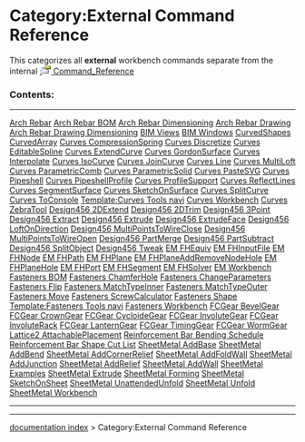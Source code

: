 # Category:External Command Reference
This categorizes all **external** workbench commands separate from the internal [:<img src="images/Property.png" style="width:16px"> Command\_Reference](:Category_Command_Reference.md)

### Contents:

  --------------------------------------------------------------------------------- ------------------------------------------------------------------------------------- ---------------------------------------------------------------------------------
  [Arch Rebar](Arch_Rebar.md)                                               [Arch Rebar BOM](Arch_Rebar_BOM.md)                                           [Arch Rebar Dimensioning](Arch_Rebar_Dimensioning.md)
  [Arch Rebar Drawing](Arch_Rebar_Drawing.md)                               [Arch Rebar Drawing Dimensioning](Arch_Rebar_Drawing_Dimensioning.md)         [BIM Views](BIM_Views.md)
  [BIM Windows](BIM_Windows.md)                                             [CurvedShapes CurvedArray](CurvedShapes_CurvedArray.md)                       [Curves CompressionSpring](Curves_CompressionSpring.md)
  [Curves Discretize](Curves_Discretize.md)                                 [Curves EditableSpline](Curves_EditableSpline.md)                             [Curves ExtendCurve](Curves_ExtendCurve.md)
  [Curves GordonSurface](Curves_GordonSurface.md)                           [Curves Interpolate](Curves_Interpolate.md)                                   [Curves IsoCurve](Curves_IsoCurve.md)
  [Curves JoinCurve](Curves_JoinCurve.md)                                   [Curves Line](Curves_Line.md)                                                 [Curves MultiLoft](Curves_MultiLoft.md)
  [Curves ParametricComb](Curves_ParametricComb.md)                         [Curves ParametricSolid](Curves_ParametricSolid.md)                           [Curves PasteSVG](Curves_PasteSVG.md)
  [Curves Pipeshell](Curves_Pipeshell.md)                                   [Curves PipeshellProfile](Curves_PipeshellProfile.md)                         [Curves ProfileSupport](Curves_ProfileSupport.md)
  [Curves ReflectLines](Curves_ReflectLines.md)                             [Curves SegmentSurface](Curves_SegmentSurface.md)                             [Curves SketchOnSurface](Curves_SketchOnSurface.md)
  [Curves SplitCurve](Curves_SplitCurve.md)                                 [Curves ToConsole](Curves_ToConsole.md)                                       [Template:Curves Tools navi](Template_Curves_Tools_navi.md)
  [Curves Workbench](Curves_Workbench.md)                                   [Curves ZebraTool](Curves_ZebraTool.md)                                       [Design456 2DExtend](Design456_2DExtend.md)
  [Design456 2DTrim](Design456_2DTrim.md)                                   [Design456 3Point](Design456_3Point.md)                                       [Design456 Extract](Design456_Extract.md)
  [Design456 Extrude](Design456_Extrude.md)                                 [Design456 ExtrudeFace](Design456_ExtrudeFace.md)                             [Design456 LoftOnDirection](Design456_LoftOnDirection.md)
  [Design456 MultiPointsToWireClose](Design456_MultiPointsToWireClose.md)   [Design456 MultiPointsToWireOpen](Design456_MultiPointsToWireOpen.md)         [Design456 PartMerge](Design456_PartMerge.md)
  [Design456 PartSubtract](Design456_PartSubtract.md)                       [Design456 SplitObject](Design456_SplitObject.md)                             [Design456 Tweak](Design456_Tweak.md)
  [EM FHEquiv](EM_FHEquiv.md)                                               [EM FHInputFile](EM_FHInputFile.md)                                           [EM FHNode](EM_FHNode.md)
  [EM FHPath](EM_FHPath.md)                                                 [EM FHPlane](EM_FHPlane.md)                                                   [EM FHPlaneAddRemoveNodeHole](EM_FHPlaneAddRemoveNodeHole.md)
  [EM FHPlaneHole](EM_FHPlaneHole.md)                                       [EM FHPort](EM_FHPort.md)                                                     [EM FHSegment](EM_FHSegment.md)
  [EM FHSolver](EM_FHSolver.md)                                             [EM Workbench](EM_Workbench.md)                                               [Fasteners BOM](Fasteners_BOM.md)
  [Fasteners ChamferHole](Fasteners_ChamferHole.md)                         [Fasteners ChangeParameters](Fasteners_ChangeParameters.md)                   [Fasteners Flip](Fasteners_Flip.md)
  [Fasteners MatchTypeInner](Fasteners_MatchTypeInner.md)                   [Fasteners MatchTypeOuter](Fasteners_MatchTypeOuter.md)                       [Fasteners Move](Fasteners_Move.md)
  [Fasteners ScrewCalculator](Fasteners_ScrewCalculator.md)                 [Fasteners Shape](Fasteners_Shape.md)                                         [Template:Fasteners Tools navi](Template_Fasteners_Tools_navi.md)
  [Fasteners Workbench](Fasteners_Workbench.md)                             [FCGear BevelGear](FCGear_BevelGear.md)                                       [FCGear CrownGear](FCGear_CrownGear.md)
  [FCGear CycloideGear](FCGear_CycloideGear.md)                             [FCGear InvoluteGear](FCGear_InvoluteGear.md)                                 [FCGear InvoluteRack](FCGear_InvoluteRack.md)
  [FCGear LanternGear](FCGear_LanternGear.md)                               [FCGear TimingGear](FCGear_TimingGear.md)                                     [FCGear WormGear](FCGear_WormGear.md)
  [Lattice2 AttachablePlacement](Lattice2_AttachablePlacement.md)           [Reinforcement Bar Bending Schedule](Reinforcement_Bar_Bending_Schedule.md)   [Reinforcement Bar Shape Cut List](Reinforcement_Bar_Shape_Cut_List.md)
  [SheetMetal AddBase](SheetMetal_AddBase.md)                               [SheetMetal AddBend](SheetMetal_AddBend.md)                                   [SheetMetal AddCornerRelief](SheetMetal_AddCornerRelief.md)
  [SheetMetal AddFoldWall](SheetMetal_AddFoldWall.md)                       [SheetMetal AddJunction](SheetMetal_AddJunction.md)                           [SheetMetal AddRelief](SheetMetal_AddRelief.md)
  [SheetMetal AddWall](SheetMetal_AddWall.md)                               [SheetMetal Examples](SheetMetal_Examples.md)                                 [SheetMetal Extrude](SheetMetal_Extrude.md)
  [SheetMetal Forming](SheetMetal_Forming.md)                               [SheetMetal SketchOnSheet](SheetMetal_SketchOnSheet.md)                       [SheetMetal UnattendedUnfold](SheetMetal_UnattendedUnfold.md)
  [SheetMetal Unfold](SheetMetal_Unfold.md)                                 [SheetMetal Workbench](SheetMetal_Workbench.md)                               
  --------------------------------------------------------------------------------- ------------------------------------------------------------------------------------- ---------------------------------------------------------------------------------

---
[documentation index](../README.md) > Category:External Command Reference
